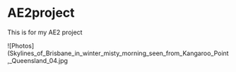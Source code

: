 # AE2project


This is for my AE2 project

![Photos](Skylines_of_Brisbane_in_winter_misty_morning_seen_from_Kangaroo_Point,_Queensland_04.jpg

